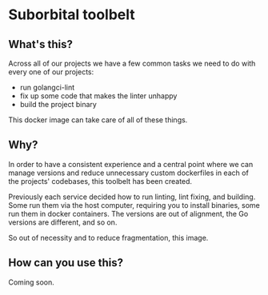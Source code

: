 # Suborbital toolbelt

## What's this?

Across all of our projects we have a few common tasks we need to do with every one of our projects:
* run golangci-lint
* fix up some code that makes the linter unhappy
* build the project binary

This docker image can take care of all of these things.

## Why?
In order to have a consistent experience and a central point where we can manage versions and reduce unnecessary custom dockerfiles in each of the projects' codebases, this toolbelt has been created.

Previously each service decided how to run linting, lint fixing, and building. Some run them via the host computer, requiring you to install binaries, some run them in docker containers. The versions are out of alignment, the Go versions are different, and so on.

So out of necessity and to reduce fragmentation, this image.

## How can you use this?

Coming soon.